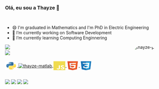### Olá, eu sou a Thayze 👋

<div style="display: inline_block"><br>

- 😄 I'm graduated in Mathematics and I'm PhD in Electric Engineering
- 🔭 I’m currently working on Software Development
- 🌱 I’m currently learning Computing Enginnering

<img align="right" alt="thayze-pic" height="200" style="border-radius:50px;" src="https://cdn.discordapp.com/attachments/694999334810550334/1048610695379419266/eu_anime.gif">  

</div>

<!--
**thayzecosta/thayzecosta** is a ✨ _special_ ✨ repository because its `README.md` (this file) appears on your GitHub profile.

Here are some ideas to get you started:

- 👯 I’m looking to collaborate on ...
- 🤔 I’m looking for help with ...
- 💬 Ask me about ...
- 📫 How to reach me: ...
-  Pronouns: ...
- ⚡ Fun fact: ...
  <img height="170em" src="https://github-readme-stats.vercel.app/api/top-langs/?username=thayzecosta&layout=compact&langs_count=7&theme=buefy&count_private=true&include_all_commits=true"/>
-->

<div>
  <img height="170em" src="https://github-readme-stats.vercel.app/api/top-langs/?username=thayzecosta&layout=compact&langs_count=7&theme=buefy&count_private=true&include_all_commits=true"/>
</div>

<div align="left">
  <a href="https://github.com/thayzecosta">
  <img height="170em" src="https://github-readme-stats.vercel.app/api?username=thayzecosta&show_icons=true&theme=gruvbox_light&include_all_commits=true&count_private=true"/>
 </div>

<div style="display: inline_block"><br>
  <img align="center" alt="Python" height="30" width="40" src="https://raw.githubusercontent.com/devicons/devicon/master/icons/python/python-original.svg">
  <img align="center" alt="thayze-matlab" height="30" width="40" src="https://cdn.jsdelivr.net/gh/devicons/devicon/icons/matlab/matlab-original.svg" >  
  <img align="center" alt="Js" height="30" width="40" src="https://raw.githubusercontent.com/devicons/devicon/master/icons/javascript/javascript-plain.svg">
  <img align="center" alt="HTML" height="30" width="40" src="https://raw.githubusercontent.com/devicons/devicon/master/icons/html5/html5-original.svg">
  <img align="center" alt="CSS" height="30" width="40" src="https://raw.githubusercontent.com/devicons/devicon/master/icons/css3/css3-original.svg">
</div>
  
  ##

<div> 
  <a href = "mailto:thayzemartin@gmail.com"><img src="https://img.shields.io/badge/-Gmail-%23333?style=for-the-badge&logo=gmail&logoColor=white" target="_blank"></a>
  <a href="https://www.linkedin.com/in/thayze-d-martin-costa-da-silva-5a940185/" target="_blank"><img src="https://img.shields.io/badge/-LinkedIn-%230077B5?style=for-the-badge&logo=linkedin&logoColor=white" target="_blank"></a> 
  <a href="https://www.researchgate.net/profile/Thayze-Costa" target="_blank"><img height="28" src="https://dergipark.org.tr/tr/download/journal-file/22085" target="_blank"></a>
  <a href="https://replit.com/@ThayzeCosta" target="_blank"><img height="28" src="https://img.shields.io/badge/replit-667881?style=for-the-badge&logo=replit&logoColor=white" target="_blank"></a>
  
  
<!--
  ![Snake animation](https://github.com/thayzecosta/thayzecosta/blob/output/github-contribution-grid-snake.svg)
-->

</div>

